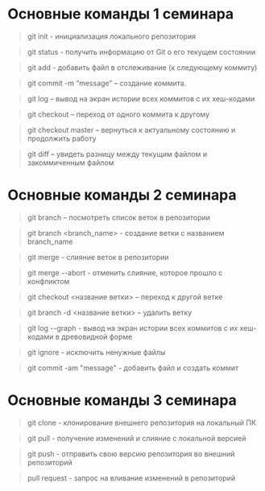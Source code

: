 # Основные команды 1 семинара

> git init - инициализация локального репозитория 

> git status - получить информацию от Git о его текущем состоянии

> git add - добавить файл в отслеживание (к следующему коммиту)

> git commit -m “message” – создание коммита.

> git log – вывод на экран истории всех коммитов с их хеш-кодами

> git checkout – переход от одного коммита к другому

> git checkout master – вернуться к актуальному состоянию и продолжить работу

> git diff – увидеть разницу между текущим файлом и закоммиченным файлом

# Основные команды 2 семинара

> git branch – посмотреть список веток в репозитории

> git branch <branch_name> - создание ветки с названием branch_name

> git merge - слияние веток в репозитории

> git merge --abort - отменить слияние, которое прошло с конфликтом

> git checkout <название ветки> – переход к другой ветке 

> git branch -d <название ветки> – удалить ветку

> git log --graph - вывод на экран истории всех коммитов с их хеш-кодами в древовидной форме 

> git ignore - исключить ненужные файлы

> git commit -am "message" - добавить файл и создать коммит

# Основные команды 3 семинара

> git clone <url> - клонирование внешнего репозитория на локальный ПК

> git pull - получение изменений и слияние с локальной версией

> git push - отправить свою версию репозитория во внешний репозиторий

> pull request - запрос на вливание изменений в репозиторий 